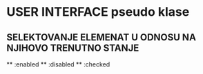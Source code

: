 # USER INTERFACE pseudo klase

## SELEKTOVANJE ELEMENAT U ODNOSU NA NJIHOVO TRENUTNO STANJE

** :enabled
** :disabled
** :checked  